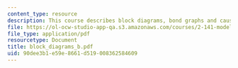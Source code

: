 ```yaml
---
content_type: resource
description: This course describes block diagrams, bond graphs and causality.
file: https://ol-ocw-studio-app-qa.s3.amazonaws.com/courses/2-141-modeling-and-simulation-of-dynamic-systems-fall-2006/90dee3b1e59e8661d519008362584609_block_diagrams_b.pdf
file_type: application/pdf
resourcetype: Document
title: block_diagrams_b.pdf
uid: 90dee3b1-e59e-8661-d519-008362584609
---
```

